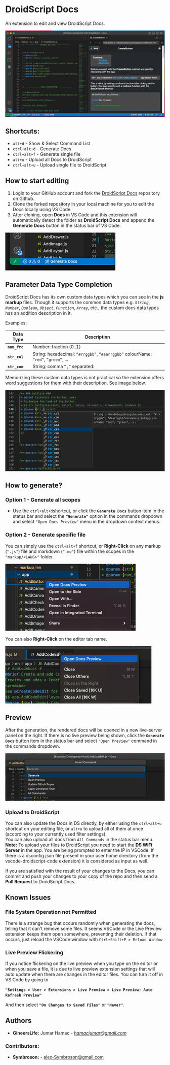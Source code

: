 # DroidScript Docs

An extension to edit and view DroidScript Docs.

![DroidScript Docs](./img/screenshot-main.png)

## Shortcuts:
- `alt+d` - Show & Select Command List
- `ctrl+alt+d` - Generate Docs
- `ctrl+alt+f` - Generate single file
- `alt+u` - Upload all Docs to DroidScript
- `ctrl+alt+u` - Upload single file to DroidScript

## How to start editing
1. Login to your GitHub account and fork the [DroidScript Docs](https://github.com/DroidScript/Docs) repository on Github.
2. Clone the forked repository in your local machine for you to edit the Docs locally using VS Code.
3. After cloning, open **Docs** in VS Code and this extension will automatically detect the folder as **DroidScript Docs** and append the **Generate Docs** button in the status bar of VS Code.

![Generate Docs Screenshot](./img/screenshot-1.png)

## Parameter Data Type Completion
DroidScript Docs has its own custom data types which you can see in the **js markup** files. Though it supports the common data types e.g. _`String`_, _`Number`_, _`Boolean`_, _`Object`_, _`Function`_, _`Array`_, etc., the custom docs data types has an addition description in it.

Examples:

| Data Type | Description |
| --- | --- |
| **`num_frc`** | Number: fraction (0..1) |
| **`str_col`** | String: hexadecimal: `“#rrggbb”`, `“#aarrggbb”` colourName: `“red”`, `“green”`, ... |
| **`str_com`** | String: comma `“,”` separated: |

Memorizing these custom data types is not practical so the extension offers word suggestions for them with their description. See image below.

![Custom Data Types](./img/screenshot-2.png)


## How to generate?

### Option 1 - Generate all scopes
- Use the `ctrl+alt+d`shortcut, or click the **`Generate Docs`** button item in the status bar and select the **`"Generate"`** option in the commands dropdown and select `"Open Docs Preview"` menu in the dropdown context menus.

### Option 2 - Generate specific file
You can simply use the `ctrl+alt+f` shortcut, or **Right-Click** on any markup (`".js"`) file and markdown (`".md"`) file within the scopes in the `"markup/<LANG>"` folder.

![Context menu](./img/screenshot-3.png)

You can also **Right-Click** on the editor tab name.

![Context menu](./img/screenshot-4.png)

## Preview

After the generation, the rendered docs will be opened in a new live-server panel on the right. If there is no live preview being shown, click the **`Generate Docs`** button item in the status bar and select `"Open Preview"` command in the commands dropdown.

![Context menu](./img/screenshot-5.png)

### Upload to DroidScript

You can also update the Docs in DS directly, by either using the `ctrl+alt+u` shortcut on your editing file, or `alt+u` to upload all of them at once (according to your currently used filter settings).\
You can also upload all docs from `All Commands` in the status bar menu.\
**Note:** To upload your files to DroidScript you need to start the **DS WiFi Server** in the app. You are being prompted to enter the IP in VSCode. If there is a dsconfig.json file present in your user home directory (from the vscode-droidscript-code extension) it is considered as input as well.

If you are satisfied with the result of your changes to the Docs, you can commit and push your changes to your copy of the repo and then send a **Pull Request** to DroidScript Docs.

## Known Issues

### File System Operation not Permitted

There is a strange bug that occurs randomly when generating the docs, telling that it can't remove some files. It seems VSCode or the Live Preview extension keeps them open somewhere, preventing their deletion. If that occurs, just reload the VSCode window with `Ctrl+Shift+P > Reload Window`

### Live Preview Flickering

If you notice flickering on the live preview when you type on the editor or when you save a file, it is due to live preview extension settings that will auto update when there are changes in the editor files. You can turn it off in VS Code by going to

**`"Settings > User > Extensions > Live Preview > Live Preview: Auto Refresh Preview"`**

And then select **`"On Changes to Saved Files"`** or **`"Never"`**.

## Authors
- **GineersLife:** Jumar Hamac - *hamacjumar@gmail.com*

### Contributors:
- **Symbroson:** - alex-Symbroson@gmail.com
